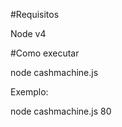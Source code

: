 #Requisitos

Node v4

#Como executar

node cashmachine.js <Valor de entrada>

Exemplo:

node cashmachine.js 80
